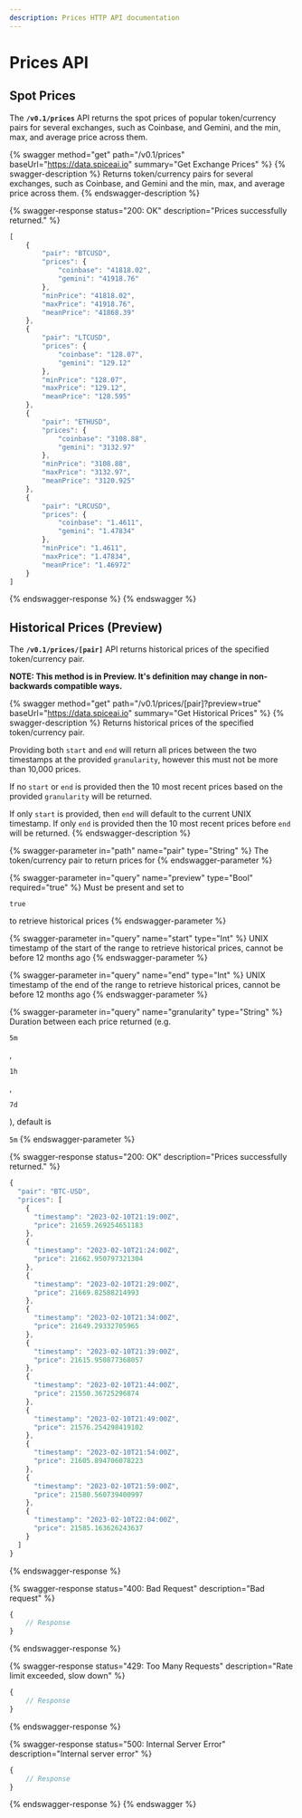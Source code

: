 ```yaml
---
description: Prices HTTP API documentation
---
```


# Prices API

## Spot Prices

The **`/v0.1/prices`** API returns the spot prices of popular token/currency pairs for several exchanges, such as Coinbase, and Gemini, and the min, max, and average price across them.

{% swagger method="get" path="/v0.1/prices" baseUrl="https://data.spiceai.io" summary="Get Exchange Prices" %}
{% swagger-description %}
Returns token/currency pairs for several exchanges, such as Coinbase, and Gemini and the min, max, and average price across them.
{% endswagger-description %}

{% swagger-response status="200: OK" description="Prices successfully returned." %}
```javascript
[
	{
		"pair": "BTCUSD",
		"prices": {
			"coinbase": "41818.02",
			"gemini": "41918.76"
		},
		"minPrice": "41818.02",
		"maxPrice": "41918.76",
		"meanPrice": "41868.39"
	},
	{
		"pair": "LTCUSD",
		"prices": {
			"coinbase": "128.07",
			"gemini": "129.12"
		},
		"minPrice": "128.07",
		"maxPrice": "129.12",
		"meanPrice": "128.595"
	},
	{
		"pair": "ETHUSD",
		"prices": {
			"coinbase": "3108.88",
			"gemini": "3132.97"
		},
		"minPrice": "3108.88",
		"maxPrice": "3132.97",
		"meanPrice": "3120.925"
	},
	{
		"pair": "LRCUSD",
		"prices": {
			"coinbase": "1.4611",
			"gemini": "1.47834"
		},
		"minPrice": "1.4611",
		"maxPrice": "1.47834",
		"meanPrice": "1.46972"
	}
]
```
{% endswagger-response %}
{% endswagger %}

## Historical Prices (Preview)

The **`/v0.1/prices/[pair]`** API returns historical prices of the specified token/currency pair.

**NOTE: This method is in Preview. It's definition may change in non-backwards compatible ways.**

{% swagger method="get" path="/v0.1/prices/[pair]?preview=true" baseUrl="https://data.spiceai.io" summary="Get Historical Prices" %}
{% swagger-description %}
Returns historical prices of the specified token/currency pair.

Providing both `start` and `end` will return all prices between the two timestamps at the provided `granularity`, however this must not be more than 10,000 prices.

If no `start` or `end` is provided then the 10 most recent prices based on the provided `granularity` will be returned.&#x20;

If only `start` is provided, then `end` will default to the current UNIX timestamp. If only `end` is provided then the 10 most recent prices before `end` will be returned.
{% endswagger-description %}

{% swagger-parameter in="path" name="pair" type="String" %}
The token/currency pair to return prices for
{% endswagger-parameter %}

{% swagger-parameter in="query" name="preview" type="Bool" required="true" %}
Must be present and set to 

`true`

 to retrieve historical prices
{% endswagger-parameter %}

{% swagger-parameter in="query" name="start" type="Int" %}
UNIX timestamp of the start of the range to retrieve historical prices, cannot be before 12 months ago
{% endswagger-parameter %}

{% swagger-parameter in="query" name="end" type="Int" %}
UNIX timestamp of the end of the range to retrieve historical prices, cannot be before 12 months ago
{% endswagger-parameter %}

{% swagger-parameter in="query" name="granularity" type="String" %}
Duration between each price returned (e.g. 

`5m`

, 

`1h`

, 

`7d`

), default is 

`5m`
{% endswagger-parameter %}

{% swagger-response status="200: OK" description="Prices successfully returned." %}
```javascript
{
  "pair": "BTC-USD",
  "prices": [
    {
      "timestamp": "2023-02-10T21:19:00Z",
      "price": 21659.269254651183
    },
    {
      "timestamp": "2023-02-10T21:24:00Z",
      "price": 21662.950797321304
    },
    {
      "timestamp": "2023-02-10T21:29:00Z",
      "price": 21669.82588214993
    },
    {
      "timestamp": "2023-02-10T21:34:00Z",
      "price": 21649.29332705965
    },
    {
      "timestamp": "2023-02-10T21:39:00Z",
      "price": 21615.950877368057
    },
    {
      "timestamp": "2023-02-10T21:44:00Z",
      "price": 21550.36725296874
    },
    {
      "timestamp": "2023-02-10T21:49:00Z",
      "price": 21576.254298419102
    },
    {
      "timestamp": "2023-02-10T21:54:00Z",
      "price": 21605.894706078223
    },
    {
      "timestamp": "2023-02-10T21:59:00Z",
      "price": 21580.560739400997
    },
    {
      "timestamp": "2023-02-10T22:04:00Z",
      "price": 21585.163626243637
    }
  ]
}
```
{% endswagger-response %}

{% swagger-response status="400: Bad Request" description="Bad request" %}
```javascript
{
    // Response
}
```
{% endswagger-response %}

{% swagger-response status="429: Too Many Requests" description="Rate limit exceeded, slow down" %}
```javascript
{
    // Response
}
```
{% endswagger-response %}

{% swagger-response status="500: Internal Server Error" description="Internal server error" %}
```javascript
{
    // Response
}
```
{% endswagger-response %}
{% endswagger %}
